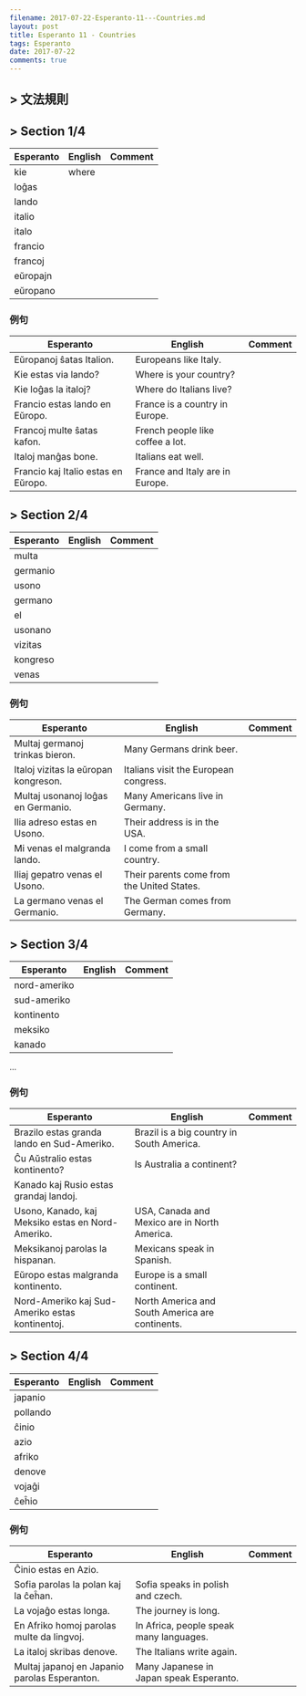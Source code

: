 ```yaml
---
filename: 2017-07-22-Esperanto-11---Countries.md
layout: post
title: Esperanto 11 - Countries
tags: Esperanto
date: 2017-07-22
comments: true
---
```


## > 文法規則

## > Section 1/4

|Esperanto|English|Comment|
|---|---|---|
|kie|where||
|loĝas|||
|lando|||
|italio|||
|italo|||
|francio|||
|francoj|||
|eŭropajn|||
|eŭropano|||

### 例句

|Esperanto|English|Comment|
|---|---|---|
|Eŭropanoj ŝatas Italion.|Europeans like Italy.||
|Kie estas via lando?|Where is your country?||
|Kie loĝas la italoj?|Where do Italians live?||
|Francio estas lando en Eŭropo.|France is a country in Europe.||
|Francoj multe ŝatas kafon.|French people like coffee a lot.||
|Italoj manĝas bone.|Italians eat well.||
|Francio kaj Italio estas en Eŭropo.|France and Italy are in Europe.||

## > Section 2/4

|Esperanto|English|Comment|
|---|---|---|
|multa|||
|germanio|||
|usono|||
|germano|||
|el|||
|usonano|||
|vizitas|||
|kongreso|||
|venas|||

### 例句

|Esperanto|English|Comment|
|---|---|---|
|Multaj germanoj trinkas bieron.|Many Germans drink beer.||
|Italoj vizitas la eŭropan kongreson.|Italians visit the European congress.||
|Multaj usonanoj loĝas en Germanio.|Many Americans live in Germany.||
|Ilia adreso estas en Usono.|Their address is in the USA.||
|Mi venas el malgranda lando.|I come from a small country.||
|Iliaj gepatro venas el Usono.|Their parents come from the United States.||
|La germano venas el Germanio.|The German comes from Germany.||

## > Section 3/4

|Esperanto|English|Comment|
|---|---|---|
|nord-ameriko|||
|sud-ameriko|||
|kontinento|||
|meksiko|||
|kanado|||
...

### 例句

|Esperanto|English|Comment|
|---|---|---|
|Brazilo estas granda lando en Sud-Ameriko.|Brazil is a big country in South America.||
|Ĉu Aŭstralio estas kontinento?|Is Australia a continent?||
|Kanado kaj Rusio estas grandaj landoj.||
|Usono, Kanado, kaj Meksiko estas en Nord-Ameriko.|USA, Canada and Mexico are in North America.||
|Meksikanoj parolas la hispanan.|Mexicans speak in Spanish.||
|Eŭropo estas malgranda kontinento.|Europe is a small continent.||
|Nord-Ameriko kaj Sud-Ameriko estas kontinentoj.|North America and South America are continents.||

## > Section 4/4

|Esperanto|English|Comment|
|---|---|---|
|japanio|||
|pollando|||
|ĉinio|||
|azio|||
|afriko|||
|denove|||
|vojaĝi|||
|ĉeĥio|||


### 例句

|Esperanto|English|Comment|
|---|---|---|
|Ĉinio estas en Azio.||
|Sofia parolas la polan kaj la ĉeĥan.|Sofia speaks in polish and czech.||
|La vojaĝo estas longa.|The journey is long.||
|En Afriko homoj parolas multe da lingvoj.|In Africa, people speak many languages.||
|La italoj skribas denove.|The Italians write again.||
|Multaj japanoj en Japanio parolas Esperanton.|Many Japanese in Japan speak Esperanto.||
